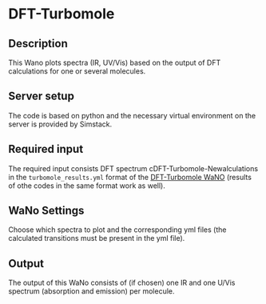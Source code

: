 # DFT-Turbomole

## Description

This Wano plots spectra (IR, UV/Vis) based on the output of DFT calculations for one or several molecules.

## Server setup

The code is based on python and the necessary virtual environment on the server is provided by Simstack.

## Required input

The required input consists DFT spectrum cDFT-Turbomole-Newalculations in the ```turbomole_results.yml``` format of the [DFT-Turbomole WaNO](https://github.com/KIT-Workflows/DFT-Turbomole) (results of othe codes in the same format work as well).

## WaNo Settings

Choose which spectra to plot and the corresponding yml files (the calculated transitions must be present in the yml file).

## Output

The output of this WaNo consists of (if chosen) one IR and one U/Vis spectrum (absorption and emission) per molecule.
